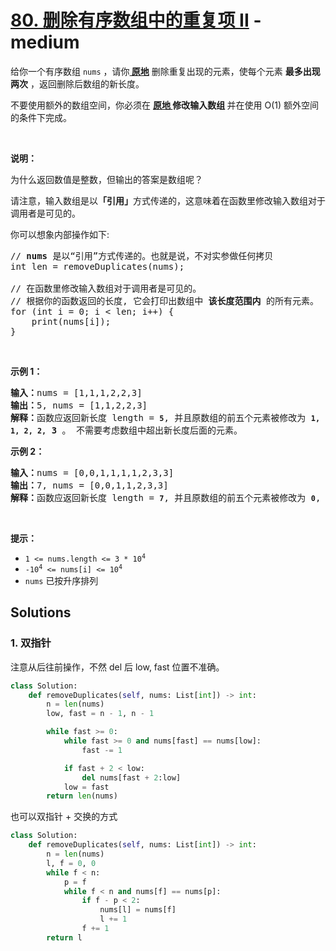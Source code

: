 # [80. 删除有序数组中的重复项 II](https://leetcode-cn.com/problems/remove-duplicates-from-sorted-array-ii/) - medium

<p>给你一个有序数组 <code>nums</code> ，请你<strong><a href="http://baike.baidu.com/item/%E5%8E%9F%E5%9C%B0%E7%AE%97%E6%B3%95" target="_blank"> 原地</a></strong> 删除重复出现的元素，使每个元素 <strong>最多出现两次</strong> ，返回删除后数组的新长度。</p>

<p>不要使用额外的数组空间，你必须在 <strong><a href="https://baike.baidu.com/item/%E5%8E%9F%E5%9C%B0%E7%AE%97%E6%B3%95" target="_blank">原地 </a>修改输入数组 </strong>并在使用 O(1) 额外空间的条件下完成。</p>

<p> </p>

<p><strong>说明：</strong></p>

<p>为什么返回数值是整数，但输出的答案是数组呢？</p>

<p>请注意，输入数组是以<strong>「引用」</strong>方式传递的，这意味着在函数里修改输入数组对于调用者是可见的。</p>

<p>你可以想象内部操作如下:</p>

<pre>
// <strong>nums</strong> 是以“引用”方式传递的。也就是说，不对实参做任何拷贝
int len = removeDuplicates(nums);

// 在函数里修改输入数组对于调用者是可见的。
// 根据你的函数返回的长度, 它会打印出数组中<strong> 该长度范围内</strong> 的所有元素。
for (int i = 0; i < len; i++) {
    print(nums[i]);
}
</pre>

<p> </p>

<p><strong>示例 1：</strong></p>

<pre>
<strong>输入：</strong>nums = [1,1,1,2,2,3]
<strong>输出：</strong>5, nums = [1,1,2,2,3]
<strong>解释：</strong>函数应返回新长度 length = <strong><code>5</code></strong>, 并且原数组的前五个元素被修改为 <strong><code>1, 1, 2, 2,</code></strong> <strong>3 </strong>。 不需要考虑数组中超出新长度后面的元素。
</pre>

<p><strong>示例 2：</strong></p>

<pre>
<strong>输入：</strong>nums = [0,0,1,1,1,1,2,3,3]
<strong>输出：</strong>7, nums = [0,0,1,1,2,3,3]
<strong>解释：</strong>函数应返回新长度 length = <strong><code>7</code></strong>, 并且原数组的前五个元素被修改为 <strong><code>0</code></strong>, <strong>0</strong>, <strong>1</strong>, <strong>1</strong>, <strong>2</strong>, <strong>3</strong>, <strong>3 。</strong> 不需要考虑数组中超出新长度后面的元素。
</pre>

<p> </p>

<p><strong>提示：</strong></p>

<ul>
    <li><code>1 <= nums.length <= 3 * 10<sup>4</sup></code></li>
    <li><code>-10<sup>4</sup> <= nums[i] <= 10<sup>4</sup></code></li>
    <li><code>nums</code> 已按升序排列</li>
</ul>


## Solutions

### 1. 双指针

注意从后往前操作，不然 del 后 low, fast 位置不准确。

```py
class Solution:
    def removeDuplicates(self, nums: List[int]) -> int:
        n = len(nums)
        low, fast = n - 1, n - 1

        while fast >= 0:
            while fast >= 0 and nums[fast] == nums[low]:
                fast -= 1

            if fast + 2 < low:
                del nums[fast + 2:low]
            low = fast
        return len(nums)
```

也可以双指针 + 交换的方式

```py
class Solution:
    def removeDuplicates(self, nums: List[int]) -> int:
        n = len(nums)
        l, f = 0, 0
        while f < n:
            p = f
            while f < n and nums[f] == nums[p]:
                if f - p < 2:
                    nums[l] = nums[f]
                    l += 1
                f += 1
        return l
```
